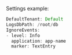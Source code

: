 Settings example:

```rust
DefaultTenant: Default
LogsDbPath: /root/db
IgnoreEvents:
- level: Info
  application: app-name
  marker: TextEntry
```
